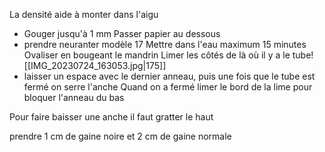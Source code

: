 La densité aide à monter dans l'aigu
- Gouger jusqu'à 1 mm
Passer papier au dessous
- prendre neuranter modèle 17
Mettre dans l'eau maximum 15 minutes
Ovaliser en bougeant le mandrin
Limer les côtés de là où il y a le tube![[IMG_20230724_163053.jpg|175]]
- laisser un espace avec le dernier anneau, puis une fois que le tube est fermé on serre l'anche 
Quand on a fermé limer le bord de la lime pour bloquer l'anneau du bas

Pour faire baisser une anche il faut gratter le haut

prendre 1 cm de gaine noire et 2 cm de gaine normale